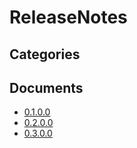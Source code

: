 # ReleaseNotes

## Categories


## Documents
- [0.1.0.0](0.1.0.0.md)
- [0.2.0.0](0.2.0.0.md)
- [0.3.0.0](0.3.0.0.md)